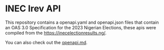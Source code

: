 # INEC Irev API

This repository contains a openapi.yaml and openapi.json files that contain an OAS 3.0 Specification for the 2023 Nigerian Elections, these apis were compiled from the https://inecelectionresults.ng/.

You can also check out the [openapi.md](openapi.md).
